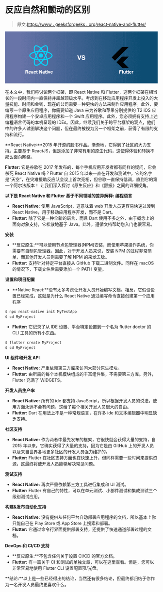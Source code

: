 # 反应自然和颤动的区别

> 原文:[https://www . geeksforgeeks . org/react-native-and-flutter/](https://www.geeksforgeeks.org/difference-between-react-native-and-flutter/)

![](img/1d191af4e0db9c7d8caa22d47fbf69cd.png)

在本文中，我们将讨论两个框架，即 React Native 和 Flutter，这两个框架在相当长的一段时间内一直保持并超越顶级水平。考虑到在移动应用程序开发上投入的大量技能、时间和金钱，现在的公司需要一种更快的方法来制作应用程序。此外，要编写一个原生应用程序，你需要知道 Java 来为谷歌和苹果分别提供的 T2 iOS 应用程序构建一个安卓应用程序和一个 Swift 应用程序。此外，您必须拥有支持上述编程语言代码的本机呈现的 IDEs。因此，继续我们关于跨平台框架的观点，他们中的许多人试图解决这个问题，但在最终被视为另一个框架之前，获得了有限的支持和流行。

**React Native:**2015 年开源的脸书作品。渐渐地，它得到了社区的大力支持。主要基于 ReactJS，但是添加了非常有用的原生代码，这使得体验和转换不那么面向网络。

**Flutter:** 它是谷歌在 2017 年发布的，每个手机应用开发者都有同样的疑问，它会杀死 React Native 吗？Flutter 自 2015 年以来一直在开发和测试中，它的名字是“天空”，在灾难援助反应队会议上首次亮相，但谷歌一直保持低调，直到它的第一个阿尔法版本！
让我们深入探讨《原生反应》和《颤振》之间的详细视角。

**以下是 React Native 和 Flutter 基于不同领域的差异解释:**
**编程语言**

*   **React Native:** 使用 JavaScript，这意味着 web 开发人员更容易快速过渡到 React Native，用于移动应用程序开发，而不是 Dart。
*   **Flutter:** 除了它是一种全新的语言，而且 Dart 使用不多之外，由于概念上的面向对象支持，它松散地基于 Java。此外，遵循文档帮助您入门也很容易。

**安装**

*   **反应原生:**可以使用节点包管理器(NPM)安装，而使用苹果操作系统，你需要有自制包管理器。因此，对于开发人员来说，安装 NPM 的过程非常简单，而其他开发人员则需要了解 NPM 的来龙去脉。
*   **Flutter:** 支持针对特定平台直接从 GitHub 下载二进制文件。同样在 macOS 的情况下，下载文件后需要添加一个 PATH 变量。

**设置和项目配置**

*   **Native React:**没有太多考虑让开发人员开始编写文档。相反，它假设设置已经完成，这就是为什么 React Native 通过编写命令直接创建第一个应用程序

```jsx
$ npx react-native init MyTestApp
$ cd MyProject
```

*   **Flutter:** 它记录了从 IDE 设置、平台特定设置到一个名为 flutter doctor 的 CLI 工具的所有小东西。

```jsx
$ flutter create MyProject
$ cd MyProject
```

**UI 组件和开发 API**

*   **React Native:** 严重依赖第三方库来访问大部分原生模块。
*   **Flutter:** 由所需的每个本机模块组成的丰富组件集，不需要第三方库。另外，Flutter 充满了 WIDGETS。

**开发人员生产率**

*   **React Native:** 所有的 ide 都支持 JavaScript，所以根据开发人员的说法，使用方面永远不会有问题，这给了每个相关开发人员很大的自由。
*   **Flutter:** Dart 在用法上不是一种常规语言，在许多 ide 和文本编辑器中明显缺乏支持。

**社区支持**

*   **React Native:** 作为两者中最先发布的框架，它很快就会获得大量的支持，自 2015 年以来，它确实获得了大量的支持，因为它是由 GitHub 上的开发人员以及来自世界各地更多社区的开发人员强力维护的。
*   **Flutter:** Flutter 在社区支持方面也在快速上升，但同样需要一些时间来提供资源，这最终将使开发人员能够解决常见问题。

**测试支持**

*   **React Native:** 再次严重依赖第三方工具进行集成和 UI 测试。
*   **Flutter:** Flutter 有自己的特性，可以在单元测试、小部件测试和集成测试三个级别测试应用。

**构建&发布自动化支持**

*   **React Native:** 没有提供从任何平台自动部署应用程序的文档，所以基本上你只能自己在 Play Store 或 App Store 上搜索和部署。
*   **Flutter:** 它通过命令行界面提供部署支持，还提供了快速通道部署过程的文档。

**DevOps 和 CI/CD 支持**

*   **反应原生:**不包含任何关于设置 CI/CD 的官方文档。
*   **Flutter:** 有一篇关于 CI 和测试的单独文章，可以在这里查看。但是，您可以非常容易地使用 Flutter CLI 设置配置项/光盘。

**结论:**以上是一些已经得出的结论，当然还有很多结论，但最终都归结于你作为一名开发人员最终更喜欢什么。
